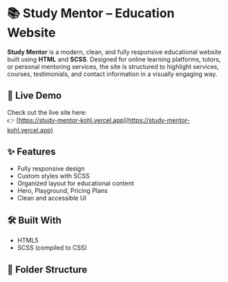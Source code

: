 # 📚 Study Mentor – Education Website

**Study Mentor** is a modern, clean, and fully responsive educational website built using **HTML** and **SCSS**. Designed for online learning platforms, tutors, or personal mentoring services, the site is structured to highlight services, courses, testimonials, and contact information in a visually engaging way.

## 🚀 Live Demo
Check out the live site here:  
👉 [https://study-mentor-kohl.vercel.app](https://study-mentor-kohl.vercel.app)

## ✨ Features
- Fully responsive design
- Custom styles with SCSS
- Organized layout for educational content
- Hero, Playground, Pricing Plans
- Clean and accessible UI

## 🛠️ Built With
- HTML5
- SCSS (compiled to CSS)

## 📁 Folder Structure
